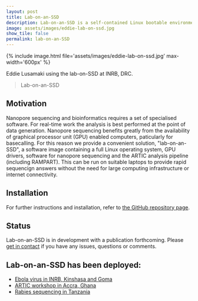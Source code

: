 ```yaml
---
layout: post
title: Lab-on-an-SSD
description: Lab-on-an-SSD is a self-contained Linux bootable environment for nanopore sequencing and data analysis performed locally on laptops.
image: assets/images/eddie-lab-on-ssd.jpg
show_tile: false
permalink: lab-on-an-SSD
---
```


{% include image.html file='assets/images/eddie-lab-on-ssd.jpg' max-width='600px' %}

Eddie Lusamaki using the lab-on-SSD at INRB, DRC.

> Lab-on-an-SSD 

## Motivation

Nanopore sequencing and bioinformatics requires a set of specialised software. For real-time work
the analysis is best performed at the point of data generation. Nanopore sequencing benefits
greatly from the availability of graphical processor unit (GPU) enabled computers, paticularly
for basecalling. For this reason we provide a convenient solution, "lab-on-an-SSD", a software
image containing a full Linux operating system, GPU drivers, software for nanopore sequencing
and the ARTIC analysis pipeline (including RAMPART). This can be run on suitable laptops to
provide rapid sequencign answers without the need for large computing infrastructure or internet
connectivity.

## Installation

For further instructions and installation, refer to [the GitHub repository page](https://github.com/artic-network/lab-on-an-SSD).

## Status

Lab-on-an-SSD is in development with a publication forthcoming.
Please [get in contact](mailto:r.poplawski@bham.ac.uk) if you have any issues, questions or comments.

## Lab-on-an-SSD has been deployed:

* [Ebola virus in INRB, Kinshasa and Goma](https://twitter.com/Eddy_Lusamaki_K/status/1218837546878275584)
* [ARTIC workshop in Accra, Ghana](https://twitter.com/george_l/status/1073245364197711874)
* [Rabies sequencing in Tanzania](https://wellcomeopenresearch.org/articles/5-3)
